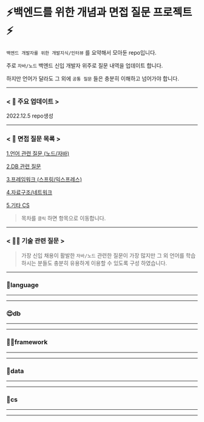 # ⚡백엔드를 위한 개념과 면접 질문 프로젝트⚡

`백엔드 개발자를 위한 개발지식/인터뷰` 를 요약해서 모아둔 repo입니다.

주로 `자바/노드` 백엔드 신입 개발자 위주로 질문 내역을 업데이트 합니다.

하지만 언어가 달라도 그 외에 `공통 질문` 들은 충분히 이해하고 넘어가야 합니다.


---  

### < 📣 주요 업데이트 >

2022.12.5 repo생성  

--- 
### < 🔎 면접 질문 목록 >

[1.언어 관련 질문 (노드/자바) ](#language)  

[2.DB 관련 질문](#db)  

[3.프레임워크 (스프링/익스프레스) ](#framework)  

[4.자료구조/네트워크](#data)  

[5.기타 CS](#cs)  

> 목차를 `클릭` 하면 항목으로 이동합니다.  

--- 
  
  

### < 👨‍💻 기술 관련 질문 >  

> 가장 신입 채용이 활발한 `자바/노드` 관련한 질문이 가장 많지만 그 외 언어를 학습하시는 분들도 충분히 유용하게 이용할 수 있도록 구성 하였습니다.

--- 
### 💝language
--- 


    

  
  
--- 
### 😍db
--- 


    
 
--- 
### 👨‍🌾framework
--- 


    
  
  
--- 
### 🐍data
--- 
   



--- 
### 🍗cs
--- 



    
    
--- 
